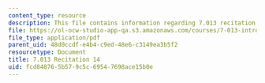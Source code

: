 ```yaml
---
content_type: resource
description: This file contains information regarding 7.013 recitation 14.
file: https://ol-ocw-studio-app-qa.s3.amazonaws.com/courses/7-013-introductory-biology-spring-2013/fcd848765b579c5c69547698ace15b0e_MIT7_013S12_Recitation_14.pdf
file_type: application/pdf
parent_uid: 48d0ccdf-e4b4-c9ed-48e6-c3149ea3b5f2
resourcetype: Document
title: 7.013 Recitation 14
uid: fcd84876-5b57-9c5c-6954-7698ace15b0e
---
```

